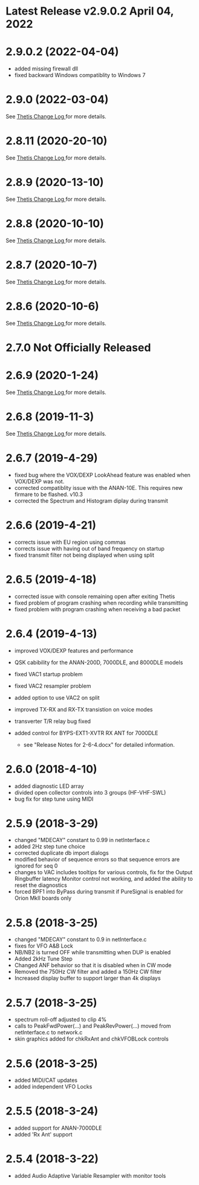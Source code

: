 
# Latest Release v2.9.0.2 April 04, 2022

# 2.9.0.2 (2022-04-04)
- added missing firewall dll
- fixed backward Windows compatiblity to Windows 7

# 2.9.0 (2022-03-04)
See [ Thetis Change Log ](https://github.com/TAPR/OpenHPSDR-Thetis/blob/master/Thetis%20v2.9.0%20Change%20Log.pdf) for more details.

# 2.8.11 (2020-20-10)
See [ Thetis Change Log ](https://github.com/TAPR/OpenHPSDR-Thetis/blob/master/Thetis%20v2.8.11%20Change%20Log.pdf) for more details.

# 2.8.9 (2020-13-10)
See [ Thetis Change Log ](https://github.com/TAPR/OpenHPSDR-Thetis/blob/master/Thetis%20v2.8.9%20Change%20Log.pdf) for more details.

# 2.8.8 (2020-10-10)
See [ Thetis Change Log ](https://github.com/TAPR/OpenHPSDR-Thetis/blob/master/Thetis%20v2.8.8%20Change%20Log.pdf) for more details.

# 2.8.7 (2020-10-7)
See [ Thetis Change Log ](https://github.com/TAPR/OpenHPSDR-Thetis/blob/master/Thetis%20v2.8.7%20Change%20Log.pdf) for more details.

# 2.8.6 (2020-10-6)
See [ Thetis Change Log ](https://github.com/TAPR/OpenHPSDR-Thetis/blob/master/Thetis%20v2.8.6%20Change%20Log.pdf) for more details.

# 2.7.0 Not Officially Released

# 2.6.9 (2020-1-24)
See [ Thetis Change Log ](https://github.com/TAPR/OpenHPSDR-Thetis/blob/master/Thetis%20v2.6.9%20Change%20Log.pdf) for more details.

# 2.6.8 (2019-11-3)
See [ Thetis Change Log ](https://github.com/TAPR/OpenHPSDR-Thetis/blob/master/Thetis%20v2.6.8%20Change%20Log.pdf) for more details.

# 2.6.7 (2019-4-29)
- fixed bug where the VOX/DEXP LookAhead feature was enabled when VOX/DEXP was not.
- corrected compatiblity issue with the ANAN-10E. This requires new firmare to be flashed. v10.3
- corrected the Spectrum and Histogram diplay during transmit

# 2.6.6 (2019-4-21)
- corrects issue with EU region using commas
- corrects issue with having out of band frequency on startup
- fixed transmit filter not being displayed when using split

# 2.6.5 (2019-4-18)
- corrected issue with console remaining open after exiting Thetis
- fixed problem of program crashing when recording while transmitting
- fixed problem with program crashing when receiving a bad packet

# 2.6.4 (2019-4-13)
- improved VOX/DEXP features and performance
- QSK cabibility for the ANAN-200D, 7000DLE, and 8000DLE models
- fixed VAC1 startup problem
- fixed VAC2 resampler problem
- added option to use VAC2 on split
- improved TX-RX and RX-TX transistion on voice modes
- transverter T/R relay bug fixed
- added control for BYPS-EXT1-XVTR RX ANT for 7000DLE

  * see "Release Notes for 2-6-4.docx" for detailed information.

# 2.6.0 (2018-4-10)
- added diagnostic LED array
- divided open collector controls into 3 groups (HF-VHF-SWL)
- bug fix for step tune using MIDI

# 2.5.9 (2018-3-29)
- changed "MDECAY" constant to 0.99 in netInterface.c
- added 2Hz step tune choice
- corrected duplicate db import dialogs
- modified behavior of sequence errors so that sequence errors are ignored for seq 0
- changes to VAC includes tooltips for various controls, fix for the Output Ringbuffer latency Monitor control not working, and added the ability to reset the diagnostics
- forced BPF1 into ByPass during transmit if PureSignal is enabled for Orion MkII boards only

# 2.5.8 (2018-3-25)
- changed "MDECAY" constant to 0.9 in netInterface.c
- fixes for VFO A&B Lock 
- NB/NB2 is turned OFF while transmitting when DUP is enabled
- Added 2kHz Tune Step
- Changed ANF behavior so that it is disabled when in CW mode
- Removed the 750Hz CW filter and added a 150Hz CW filter
- Increased display buffer to support larger than 4k displays

# 2.5.7 (2018-3-25)
- spectrum roll-off adjusted to clip 4%
- calls to PeakFwdPower(…) and PeakRevPower(…) moved from netInterface.c to network.c
- skin graphics added for chkRxAnt and chkVFOBLock controls

# 2.5.6 (2018-3-25)
- added MIDI/CAT updates
- added independent VFO Locks

# 2.5.5 (2018-3-24)
- added support for ANAN-7000DLE
- added 'Rx Ant' support

# 2.5.4 (2018-3-22)
- added Audio Adaptive Variable Resampler with monitor tools

